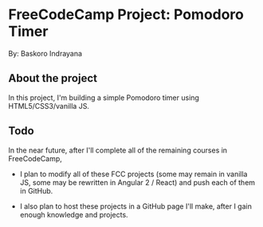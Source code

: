 # FreeCodeCamp Project: Pomodoro Timer

By: Baskoro Indrayana

## About the project

In this project, I'm building a simple Pomodoro timer using HTML5/CSS3/vanilla JS.

## Todo

In the near future, after I'll complete all of the remaining courses in FreeCodeCamp, 

- I plan to modify all of these FCC projects (some may remain in vanilla JS, some may be rewritten in Angular 2 / React) and push each of them in GitHub.

- I also plan to host these projects in a GitHub page I'll make, after I gain enough knowledge and projects.